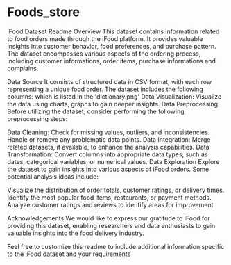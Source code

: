 # Foods_store
iFood Dataset Readme
Overview
This dataset contains information related to food orders made through the iFood platform. 
It provides valuable insights into customer behavior, food preferences, and purchase pattern. 
The dataset encompasses various aspects of the ordering process, including customer informations, order items, purchase informations and complains.

Data Source
It consists of structured data in CSV format, with each row representing a unique food order. The dataset includes the following columns: which is 
listed in the 'dictionary.png'
Data Visualization: Visualize the data using charts, graphs to gain deeper insights.
Data Preprocessing
Before utilizing the dataset, consider performing the following preprocessing steps:

Data Cleaning: Check for missing values, outliers, and inconsistencies. Handle or remove any problematic data points.
Data Integration: Merge related datasets, if available, to enhance the analysis capabilities.
Data Transformation: Convert columns into appropriate data types, such as dates, categorical variables, or numerical values.
Data Exploration
Explore the dataset to gain insights into various aspects of iFood orders. Some potential analysis ideas include:

Visualize the distribution of order totals, customer ratings, or delivery times.
Identify the most popular food items, restaurants, or payment methods.
Analyze customer ratings and reviews to identify areas for improvement.

Acknowledgements
We would like to express our gratitude to iFood for providing this dataset, enabling researchers and data enthusiasts to gain valuable insights into the food delivery industry.

Feel free to customize this readme to include additional information specific to the iFood dataset and your requirements
